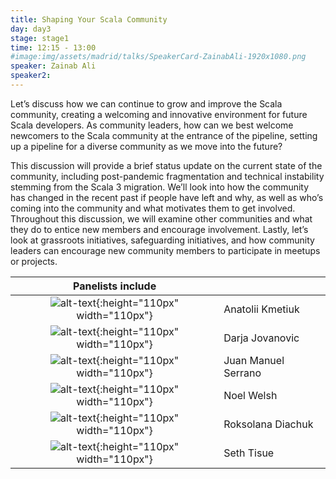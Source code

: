 ```yaml
---
title: Shaping Your Scala Community
day: day3
stage: stage1
time: 12:15 - 13:00
#image:img/assets/madrid/talks/SpeakerCard-ZainabAli-1920x1080.png
speaker: Zainab Ali
speaker2:
---
```


Let’s discuss how we can continue to grow and improve the Scala community, creating a welcoming and innovative environment for future Scala developers. As community leaders, how can we best welcome newcomers to the Scala community at the entrance of the pipeline, setting up a pipeline for a diverse community as we move into the future?

This discussion will provide a brief status update on the current state of the community, including post-pandemic fragmentation and technical instability stemming from the Scala 3 migration. We’ll look into how the community has changed in the recent past if people have left and why, as well as who’s coming into the community and what motivates them to get involved. Throughout this discussion, we will examine other communities and what they do to entice new members and encourage involvement. Lastly, let’s look at grassroots initiatives, safeguarding initiatives, and how community leaders can encourage new community members to participate in meetups or projects.

| Panelists include |  |
|:------------:|--------------------|
| ![alt-text](/img/assets/seattle/AnatoliiKmetiukSq.png){:height="110px" width="110px"} | Anatolii Kmetiuk | 
| ![alt-text](/img/assets/madrid/speakers/DarjaJovanovicSq.png){:height="110px" width="110px"} | Darja Jovanovic | 
| ![alt-text](/img/assets/workshops/juan-manuel-serrano.jpg){:height="110px" width="110px"} | Juan Manuel Serrano | 
| ![alt-text](/img/assets/madrid/speakers/NoelWelshSq.png){:height="110px" width="110px"} | Noel Welsh | 
| ![alt-text](/img/assets/madrid/speakers/RoksolanaDiachukSq.png){:height="110px" width="110px"} | Roksolana Diachuk | 
| ![alt-text](/img/assets/seattle/SethTisue.jpeg){:height="110px" width="110px"} | Seth Tisue | 
